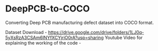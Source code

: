# DeepPCB-to-COCO
Converting Deep PCB manufacturing defect dataset into COCO format.

Dataset Download - https://drive.google.com/drive/folders/1LJ0q-5yXsRzA3CSAm6lNYfXCYjriO0rA?usp=sharing
Youtube Video for explaining the working of the code - 

